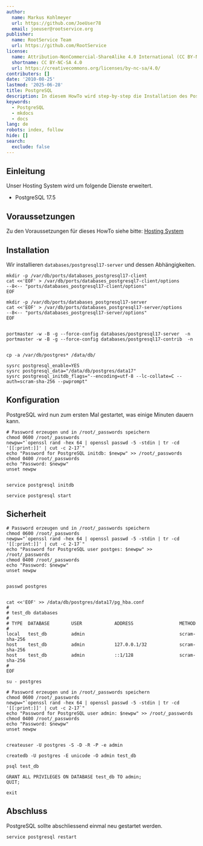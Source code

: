 ```yaml
---
author:
  name: Markus Kohlmeyer
  url: https://github.com/JoeUser78
  email: joeuser@rootservice.org
publisher:
  name: RootService Team
  url: https://github.com/RootService
license:
  name: Attribution-NonCommercial-ShareAlike 4.0 International (CC BY-NC-SA 4.0)
  shortname: CC BY-NC-SA 4.0
  url: https://creativecommons.org/licenses/by-nc-sa/4.0/
contributers: []
date: '2010-08-25'
lastmod: '2025-06-28'
title: PostgreSQL
description: In diesem HowTo wird step-by-step die Installation des PostgreSQL Datenbanksystem für ein Hosting System auf Basis von FreeBSD 64Bit auf einem dedizierten Server beschrieben.
keywords:
  - PostgreSQL
  - mkdocs
  - docs
lang: de
robots: index, follow
hide: []
search:
  exclude: false
---
```


## Einleitung

Unser Hosting System wird um folgende Dienste erweitert.

- PostgreSQL 17.5

## Voraussetzungen

Zu den Voraussetzungen für dieses HowTo siehe bitte: [Hosting System](/howtos/freebsd/hosting_system/intro)

## Installation

Wir installieren `databases/postgresql17-server` und dessen Abhängigkeiten.

```shell
mkdir -p /var/db/ports/databases_postgresql17-client
cat <<'EOF' > /var/db/ports/databases_postgresql7-client/options
--8<-- "ports/databases_postgresql17-client/options"
EOF

mkdir -p /var/db/ports/databases_postgresql17-server
cat <<'EOF' > /var/db/ports/databases_postgresql17-server/options
--8<-- "ports/databases_postgresql17-server/options"
EOF


portmaster -w -B -g --force-config databases/postgresql17-server  -n
portmaster -w -B -g --force-config databases/postgresql17-contrib  -n


cp -a /var/db/postgres* /data/db/

sysrc postgresql_enable=YES
sysrc postgresql_data="/data/db/postgres/data17"
sysrc postgresql_initdb_flags="--encoding=utf-8 --lc-collate=C --auth=scram-sha-256 --pwprompt"
```

## Konfiguration

PostgreSQL wird nun zum ersten Mal gestartet, was einige Minuten dauern kann.

```shell
# Password erzeugen und in /root/_passwords speichern
chmod 0600 /root/_passwords
newpw="`openssl rand -hex 64 | openssl passwd -5 -stdin | tr -cd '[[:print:]]' | cut -c 2-17`"
echo "Password for PostgreSQL initdb: $newpw" >> /root/_passwords
chmod 0400 /root/_passwords
echo "Password: $newpw"
unset newpw


service postgresql initdb

service postgresql start
```

## Sicherheit

```shell
# Password erzeugen und in /root/_passwords speichern
chmod 0600 /root/_passwords
newpw="`openssl rand -hex 64 | openssl passwd -5 -stdin | tr -cd '[[:print:]]' | cut -c 2-17`"
echo "Password for PostgreSQL user postges: $newpw" >> /root/_passwords
chmod 0400 /root/_passwords
echo "Password: $newpw"
unset newpw


passwd postgres


cat <<'EOF' >> /data/db/postgres/data17/pg_hba.conf
#
# test_db databases
#
# TYPE  DATABASE        USER            ADDRESS                 METHOD
#
local   test_db         admin                                   scram-sha-256
host    test_db         admin           127.0.0.1/32            scram-sha-256
host    test_db         admin           ::1/128                 scram-sha-256
#
EOF

su - postgres

# Password erzeugen und in /root/_passwords speichern
chmod 0600 /root/_passwords
newpw="`openssl rand -hex 64 | openssl passwd -5 -stdin | tr -cd '[[:print:]]' | cut -c 2-17`"
echo "Password for PostgreSQL user admin: $newpw" >> /root/_passwords
chmod 0400 /root/_passwords
echo "Password: $newpw"
unset newpw


createuser -U postgres -S -D -R -P -e admin

createdb -U postgres -E unicode -O admin test_db

psql test_db

GRANT ALL PRIVILEGES ON DATABASE test_db TO admin;
QUIT;

exit
```

## Abschluss

PostgreSQL sollte abschliessend einmal neu gestartet werden.

```shell
service postgresql restart
```

